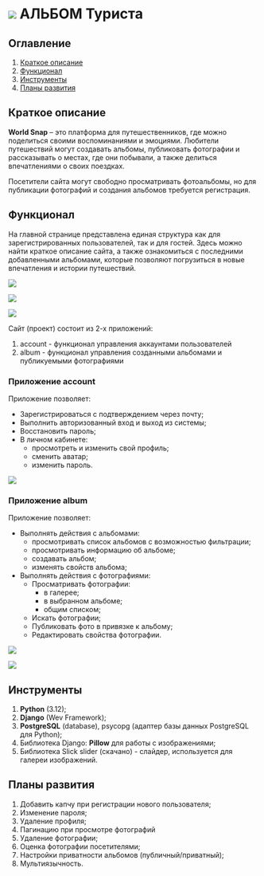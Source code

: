 # ![](static/touristalbum/img/favicon.ico) АЛЬБОМ Туриста

## Оглавление
1. [Краткое описание](#Краткое-описание)
2. [Функционал](#Функционал)
3. [Инструменты](#Инструменты)
4. [Планы развития](#Планы-развития)

## Краткое описание

**World Snap** – это платформа для путешественников, где можно поделиться своими воспоминаниями и эмоциями. Любители путешествий могут создавать альбомы, публиковать фотографии и рассказывать о местах, где они побывали, а также делиться впечатлениями о своих поездках.

Посетители сайта могут свободно просматривать фотоальбомы, но для публикации фотографий и создания альбомов требуется регистрация.

## Функционал

На главной странице представлена единая структура как для зарегистрированных пользователей, так и для гостей. Здесь можно найти краткое описание сайта, а также ознакомиться с последними добавленными альбомами, которые позволяют погрузиться в новые впечатления и истории путешествий.

![](static/touristalbum/img//screens/homepage_ru.png)

![](static/touristalbum/img//screens/homepage_sm_ru.png)

![](static/touristalbum/img//screens/menu_sm_ru.png)

Сайт (проект) состоит из 2-х приложений:
1. account - функционал управления аккаунтами пользователей
2. album - функционал управления созданными альбомами и публикуемыми фотографиями

### Приложение account

Приложение позволяет:
* Зарегистрироваться с подтверждением через почту;
* Выполнить авторизованный вход и выход из системы;
* Восстановить пароль;
* В личном кабинете: 
    + просмотреть и изменить свой профиль;
    + сменить аватар;
    + изменить пароль.

![](static/touristalbum/img//screens/account_ru.png)

### Приложение album

Приложение позволяет:
* Выполнять действия с альбомами:
    + просмотривать список альбомов с возможностью фильтрации;
    + просмотривать информацию об альбоме;
    + создавать альбом;
    + изменять свойств альбома;
* Выполнять действия с фотографиями:
    + Просматривать фотографии:
        - в галерее;
        - в выбранном альбоме;
        - общим списком;
    + Искать фотографии;
    + Публиковать фото в привязке к альбому;
    + Редактировать свойства фотографии.

![](static/touristalbum/img//screens/albums_ru.png)

![](static/touristalbum/img//screens/gallery_ru.png)


## Инструменты
1. **Python** (3.12);
2. **Django** (Wev Framework);
3. **PostgreSQL** (database), psycopg (адаптер базы данных PostgreSQL для Python);
4. Библиотека Django: **Pillow** для работы с изображениями;
5. Библиотека Slick slider (скачано) - слайдер, используется для галереи изображений.

## Планы развития

1. Добавить капчу при регистрации нового пользователя;
2. Изменение пароля;
3. Удаление профиля;
4. Пагинацию при просмотре фотографий
5. Удаление фотографии;
6. Оценка фотографии посетителями;
7. Настройки приватности альбомов (публичный/приватный);
8. Мультиязычность.

